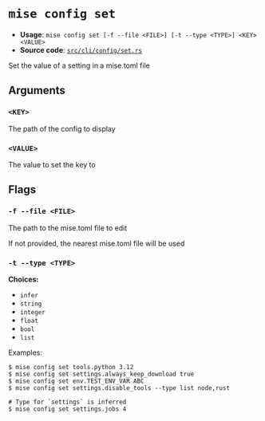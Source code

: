 # `mise config set`

- **Usage**: `mise config set [-f --file <FILE>] [-t --type <TYPE>] <KEY> <VALUE>`
- **Source code**: [`src/cli/config/set.rs`](https://github.com/jdx/mise/blob/main/src/cli/config/set.rs)

Set the value of a setting in a mise.toml file

## Arguments

### `<KEY>`

The path of the config to display

### `<VALUE>`

The value to set the key to

## Flags

### `-f --file <FILE>`

The path to the mise.toml file to edit

If not provided, the nearest mise.toml file will be used

### `-t --type <TYPE>`

**Choices:**

- `infer`
- `string`
- `integer`
- `float`
- `bool`
- `list`

Examples:

```
$ mise config set tools.python 3.12
$ mise config set settings.always_keep_download true
$ mise config set env.TEST_ENV_VAR ABC
$ mise config set settings.disable_tools --type list node,rust

# Type for `settings` is inferred
$ mise config set settings.jobs 4
```
